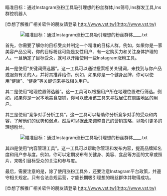瞄准目标：通过Instagram涨粉工具吸引理想的粉丝群体,Ins筛号,Ins群发工具,Ins群控机器人

[😍想了解推广相关软件的朋友请登录 http://www.vst.tw](http://www.vst.tw)

 <center><img src="https://vst.tw/MP4/tuiguang/png/2.png" alt="瞄准目标：通过Instagram涨粉工具吸引理想的粉丝群体____.txt"></center>

首先，你需要了解你的目标受众并制定一个精准的目标人群。例如，如果你是一家美容产品公司，你的目标粉丝可能是女性用户、有一定购买力和关注身体护理的人。一旦确定了目标受众，就可以开始使用一些Instagram涨粉工具。

其一是使用“关键词筛选器”。这一工具可以通过搜索相关关键词，来找到与你产品或服务有关的人，并将其推荐给你。例如，如果你是一个健身品牌，你可以使用“健康”、“健身”等关键词来寻找相关用户。

其二是使用“地理位置筛选器”。这一工具可以根据用户所在地理位置进行筛选。例如，如果你是一家本地美食店铺，你可以使用该工具来寻找居住在周围地区的用户。

其三是使用“竞争对手分析工具”。这一工具可以帮助你分析竞争对手的受众和内容，了解他们的优势和弱点。然后可以据此来调整自己的营销策略，以吸引更多的理想粉丝。

 <center><img src="https://vst.tw/MP4/tuiguang/png/6.png" alt="瞄准目标：通过Instagram涨粉工具吸引理想的粉丝群体____.txt"></center>

其四是使用“内容管理工具”。这一工具可以帮助你管理和发布内容，提高品牌知名度和用户参与度。例如，你可以定期发布有关健身、美容、食品等方面的文章或照片，来吸引目标受众的关注和参与度。

最后，需要注意的是，除了使用涨粉工具外，还要注意Instagram平台政策，并遵守相关规定。只有合法合规运营，才能长期吸引理想的粉丝群体并取得成功。

[😍想了解推广相关软件的朋友请登录 http://www.vst.tw](http://www.vst.tw)




